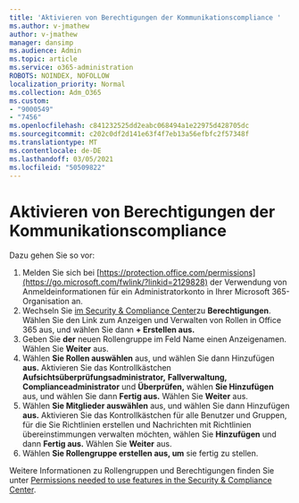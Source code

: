 ```yaml
---
title: 'Aktivieren von Berechtigungen der Kommunikationscompliance '
ms.author: v-jmathew
author: v-jmathew
manager: dansimp
ms.audience: Admin
ms.topic: article
ms.service: o365-administration
ROBOTS: NOINDEX, NOFOLLOW
localization_priority: Normal
ms.collection: Adm_O365
ms.custom:
- "9000549"
- "7456"
ms.openlocfilehash: c841232525dd2eabc068494a1e22975d428705dc
ms.sourcegitcommit: c202c0df2d141e63f4f7eb13a56efbfc2f57348f
ms.translationtype: MT
ms.contentlocale: de-DE
ms.lasthandoff: 03/05/2021
ms.locfileid: "50509822"
---
```

# <a name="enable-permissions-for-communication-compliance"></a>Aktivieren von Berechtigungen der Kommunikationscompliance 

Dazu gehen Sie so vor:

1. Melden Sie sich bei [https://protection.office.com/permissions](https://go.microsoft.com/fwlink/?linkid=2129828) der Verwendung von Anmeldeinformationen für ein Administratorkonto in Ihrer Microsoft 365-Organisation an.
2. Wechseln Sie [im Security & Compliance Center](https://go.microsoft.com/fwlink/?linkid=2101341)zu **Berechtigungen**. Wählen Sie den Link zum Anzeigen und Verwalten von Rollen in Office 365 aus, und wählen Sie dann **\+ Erstellen aus.**
3. Geben Sie **der** neuen Rollengruppe im Feld Name einen Anzeigenamen. Wählen Sie **Weiter** aus.
4. Wählen **Sie Rollen auswählen** aus, und wählen Sie dann Hinzufügen **aus.** Aktivieren Sie das Kontrollkästchen **Aufsichtsüberprüfungsadministrator,** **Fallverwaltung,** **Complianceadministrator** und **Überprüfen,** wählen **Sie Hinzufügen** aus, und wählen Sie dann **Fertig aus.** Wählen Sie **Weiter** aus.
5. Wählen **Sie Mitglieder auswählen** aus, und wählen Sie dann Hinzufügen **aus.** Aktivieren Sie das Kontrollkästchen für alle Benutzer und Gruppen, für die Sie Richtlinien erstellen und Nachrichten mit Richtlinien übereinstimmungen verwalten möchten, wählen Sie **Hinzufügen** und dann **Fertig aus.** Wählen Sie **Weiter** aus.
6. Wählen **Sie Rollengruppe erstellen aus, um** sie fertig zu stellen.

Weitere Informationen zu Rollengruppen und Berechtigungen finden Sie unter [Permissions needed to use features in the Security & Compliance Center](https://go.microsoft.com/fwlink/?linkid=2114184).
